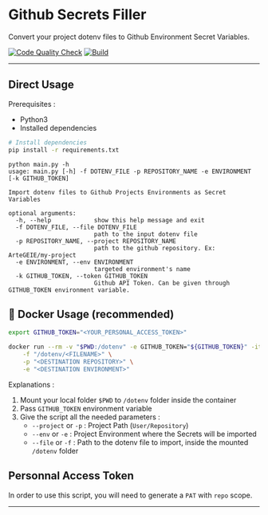 # Github Secrets Filler

Convert your project dotenv files to Github Environment Secret Variables.

[![Code Quality Check](https://github.com/ArteGEIE/github-secrets-filler/actions/workflows/code-quality.yml/badge.svg)](https://github.com/ArteGEIE/github-secrets-filler/actions/workflows/code-quality.yml) [![Build](https://github.com/ArteGEIE/github-secrets-filler/actions/workflows/build-and-publish.yml/badge.svg)](https://github.com/ArteGEIE/github-secrets-filler/actions/workflows/build-and-publish.yml)

---

## Direct Usage

Prerequisites :
 - Python3
 - Installed dependencies

```bash
# Install dependencies
pip install -r requirements.txt
```

```raw
python main.py -h
usage: main.py [-h] -f DOTENV_FILE -p REPOSITORY_NAME -e ENVIRONMENT [-k GITHUB_TOKEN]

Import dotenv files to Github Projects Environments as Secret Variables

optional arguments:
  -h, --help            show this help message and exit
  -f DOTENV_FILE, --file DOTENV_FILE
                        path to the input dotenv file
  -p REPOSITORY_NAME, --project REPOSITORY_NAME
                        path to the github repository. Ex: ArteGEIE/my-project
  -e ENVIRONMENT, --env ENVIRONMENT
                        targeted environment's name
  -k GITHUB_TOKEN, --token GITHUB_TOKEN
                        Github API Token. Can be given through GITHUB_TOKEN environment variable.
```

## 🐳 Docker Usage (recommended)

```bash
export GITHUB_TOKEN="<YOUR_PERSONAL_ACCESS_TOKEN>"

docker run --rm -v "$PWD:/dotenv" -e GITHUB_TOKEN="${GITHUB_TOKEN}" -it ghcr.io/artegeie/github-secrets-filler:latest \
    -f "/dotenv/<FILENAME>" \
    -p "<DESTINATION REPOSITORY>" \
    -e "<DESTINATION ENVIRONMENT>"
```

Explanations :
  1. Mount your local folder `$PWD` to `/dotenv` folder inside the container
  2. Pass `GITHUB_TOKEN` environment variable
  3. Give the script all the needed parameters :
     - `--project` or `-p` : Project Path (`User/Repository`)
     - `--env` or `-e` : Project Environment where the Secrets will be imported
     - `--file` or `-f` : Path to the dotenv file to import, inside the mounted `/dotenv` folder


## Personnal Access Token

In order to use this script, you will need to generate a `PAT` with `repo` scope.

---